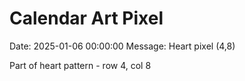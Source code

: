 # Calendar Art Pixel

Date: 2025-01-06 00:00:00
Message: Heart pixel (4,8)

Part of heart pattern - row 4, col 8
